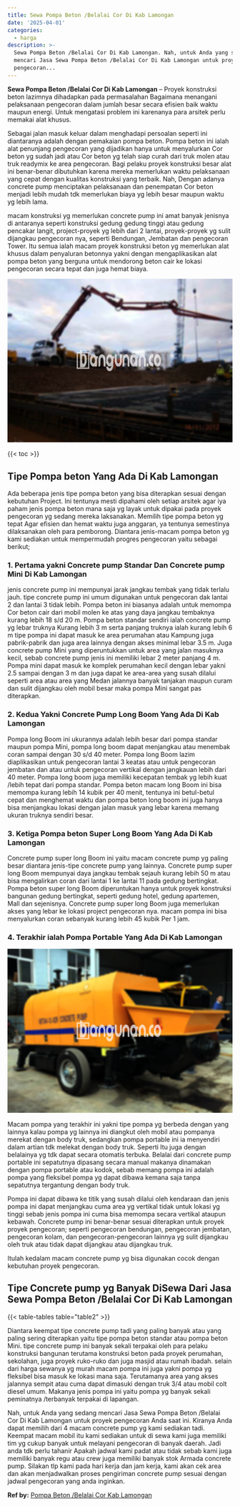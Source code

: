 ```yaml
---
title: Sewa Pompa Beton /Belalai Cor Di Kab Lamongan
date: '2025-04-01'
categories:
  - harga
description: >-
  Sewa Pompa Beton /Belalai Cor Di Kab Lamongan. Nah, untuk Anda yang sedang
  mencari Jasa Sewa Pompa Beton /Belalai Cor Di Kab Lamongan untuk proyek
  pengecoran...
---
```


**Sewa Pompa Beton /Belalai Cor Di Kab Lamongan** – Proyek konstruksi beton lazimnya dihadapkan pada permasalahan Bagaimana menangani pelaksanaan pengecoran dalam jumlah besar secara efisien baik waktu maupun energi. Untuk mengatasi problem ini karenanya para arsitek perlu memakai alat khusus.

Sebagai jalan masuk keluar dalam menghadapi persoalan seperti ini diantaranya adalah dengan pemakaian pompa beton. Pompa beton ini ialah alat penunjang pengecoran yang dijadikan hanya untuk menyalurkan Cor beton yg sudah jadi atau Cor beton yg telah siap curah dari truk molen atau truk readymix ke area pengecoran. Bagi pelaku proyek konstruksi besar alat ini benar-benar dibutuhkan karena mereka memerlukan waktu pelaksanaan yang cepat dengan kualitas konstruksi yang terbaik. Nah, Dengan adanya concrete pump menciptakan pelaksanaan dan penempatan Cor beton menjadi lebih mudah tdk memerlukan biaya yg lebih besar maupun waktu yg lebih lama.

macam konstruksi yg memerlukan concrete pump ini amat banyak jenisnya di antaranya seperti konstruksi gedung gedung tinggi atau gedung pencakar langit, project-proyek yg lebih dari 2 lantai, proyek-proyek yg sulit dijangkau pengecoran nya, seperti Bendungan, Jembatan dan pengecoran Tower. Itu semua ialah macam proyek konstruksi beton yg memerlukan alat khusus dalam penyaluran betonnya yakni dengan mengaplikasikan alat pompa beton yang berguna untuk mendorong beton cair ke lokasi pengecoran secara tepat dan juga hemat biaya.

![Sewa Pompa Beton /Belalai Cor Di Kab Lamongan](/images/sewa-concrete-pump-28.png)

{{< toc >}}

## Tipe Pompa beton Yang Ada Di Kab Lamongan

Ada beberapa jenis tipe pompa beton yang bisa diterapkan sesuai dengan kebutuhan Project. Ini tentunya mesti dipahami oleh setiap arsitek agar iya paham jenis pompa beton mana saja yg layak untuk dipakai pada proyek pengecoran yg sedang mereka laksanakan. Memilih tipe pompa beton yg tepat Agar efisien dan hemat waktu juga anggaran, ya tentunya semestinya dilaksanakan oleh para pemborong. Diantara jenis-macam pompa beton yg kami sediakan untuk mempermudah progres pengecoran yaitu sebagai berikut;

### 1\. Pertama yakni Concrete pump Standar Dan Concrete pump Mini Di Kab Lamongan

jenis concrete pump ini mempunyai jarak jangkau tembak yang tidak terlalu jauh. tipe concrete pump ini umum digunakan untuk pengecoran dak lantai 2 dan lantai 3 tidak lebih. Pompa beton ini biasanya adalah untuk memompa Cor beton cair dari mobil molen ke atas yang daya jangkau tembaknya kurang lebih 18 s/d 20 m. Pompa beton standar sendiri ialah concrete pump yg lebar truknya Kurang lebih 3 m serta panjang truknya ialah kurang lebih 6 m tipe pompa ini dapat masuk ke area perumahan atau Kampung juga pabrik-pabrik dan juga area lainnya dengan akses minimal lebar 3.5 m. Juga concrete pump Mini yang diperuntukkan untuk area yang jalan masuknya kecil, sebab concrete pump jenis ini memiliki lebar 2 meter panjang 4 m. Pompa mini dapat masuk ke komplek perumahan kecil dengan lebar yakni 2.5 sampai dengan 3 m dan juga dapat ke area-area yang susah dilalui seperti area atau area yang Medan jalannya banyak tanjakan maupun curam dan sulit dijangkau oleh mobil besar maka pompa Mini sangat pas diterapkan.

### 2\. Kedua Yakni Concrete Pump Long Boom Yang Ada Di Kab Lamongan

Pompa long Boom ini ukurannya adalah lebih besar dari pompa standar maupun pompa Mini, pompa long boom dapat menjangkau atau menembak coran sampai dengan 30 s/d 40 meter. Pompa long Boom lazim diaplikasikan untuk pengecoran lantai 3 keatas atau untuk pengecoran jembatan dan atau untuk pengecoran vertikal dengan jangkauan lebih dari 40 meter. Pompa long boom juga memiliki kecepatan tembak yg lebih kuat /lebih tepat dari pompa standar. Pompa beton macam long Boom ini bisa memompa kurang lebih 14 kubik per 40 menit, tentunya ini betul-betul cepat dan menghemat waktu dan pompa beton long boom ini juga hanya bisa menjangkau lokasi dengan jalan masuk yang lebar karena memang ukuran truknya sendiri besar.

### 3\. Ketiga Pompa beton Super Long Boom Yang Ada Di Kab Lamongan

Concrete pump super long Boom ini yaitu macam concrete pump yg paling besar diantara jenis-tipe concrete pump yang lainnya. Concrete pump super long Boom mempunyai daya jangkau tembak sejauh kurang lebih 50 m atau bisa mengalirkan coran dari lantai 1 ke lantai 11 pada gedung bertingkat. Pompa beton super long Boom diperuntukan hanya untuk proyek konstruksi bangunan gedung bertingkat, seperti gedung hotel, gedung apartemen, Mall dan sejenisnya. Concrete pump super long Boom juga memerlukan akses yang lebar ke lokasi project pengecoran nya. macam pompa ini bisa menyalurkan coran sebanyak kurang lebih 45 kubik Per 1 jam.

### 4\. Terakhir ialah Pompa Portable Yang Ada Di Kab Lamongan

![Sewa Pompa Beton /Belalai Cor Di Kab Lamongan](/images/sewa-concrete-pump-08.png)

Macam pompa yang terakhir ini yakni tipe pompa yg berbeda dengan yang lainnya kalau pompa yg lainnya ini diangkut oleh mobil atau pompanya merekat dengan body truk, sedangkan pompa portable ini ia menyendiri dalam artian tdk melekat dengan body truk. Seperti Itu juga dengan belalainya yg tdk dapat secara otomatis terbuka. Belalai dari concrete pump portable ini sepatutnya dipasang secara manual makanya dinamakan dengan pompa portable atau kodok, sebab memang pompa ini adalah pompa yang fleksibel pompa yg dapat dibawa kemana saja tanpa sepatutnya tergantung dengan body truk.

Pompa ini dapat dibawa ke titik yang susah dilalui oleh kendaraan dan jenis pompa ini dapat menjangkau cuma area yg vertikal tidak untuk lokasi yg tinggi sebab jenis pompa ini cuma bisa memompa secara vertikal ataupun kebawah. Concrete pump ini benar-benar sesuai diterapkan untuk proyek proyek pengecoran; seperti pengecoran bendungan, pengecoran jembatan, pengecoran kolam, dan pengecoran-pengecoran lainnya yg sulit dijangkau oleh truk atau tidak dapat dijangkau atau dijangkau truk.

Itulah kedalam macam concrete pump yg bisa digunakan cocok dengan kebutuhan proyek pengecoran.

## Tipe Concrete pump yg Banyak DiSewa Dari Jasa Sewa Pompa Beton /Belalai Cor Di Kab Lamongan

{{< table-tables table="table2" >}}

Diantara keempat tipe concrete pump tadi yang paling banyak atau yang paling sering diterapkan yaitu tipe pompa beton standar atau pompa beton Mini. tipe concrete pump ini banyak sekali terpakai oleh para pelaku konstruksi bangunan terutama konstruksi beton pada proyek perumahan, sekolahan, juga proyek ruko-ruko dan juga masjid atau rumah ibadah. selain dari harga sewanya yg murah macam pompa ini juga yakni pompa yg fleksibel bisa masuk ke lokasi mana saja. Terutamanya area yang akses jalannya sempit atau cuma dapat dimasuki dengan truk 3/4 atau mobil colt diesel umum. Makanya jenis pompa ini yaitu pompa yg banyak sekali peminatnya /terbanyak terpakai di lapangan.

Nah, untuk Anda yang sedang mencari Jasa Sewa Pompa Beton /Belalai Cor Di Kab Lamongan untuk proyek pengecoran Anda saat ini. Kiranya Anda dapat memilih dari 4 macam concrete pump yg kami sediakan tadi. Keempat macam mobil itu kami sediakan untuk di sewa kami juga memiliki tim yg cukup banyak untuk melayani pengecoran di banyak daerah. Jadi anda tdk perlu tahanir Apakah jadwal kami padat atau tidak sebab kami juga memiliki banyak regu atau crew juga memiliki banyak stok Armada concrete pump. Silakan tlp kami pada hari kerja dan jam kerja, kami akan cek area dan akan menjadwalkan proses pengiriman concrete pump sesuai dengan jadwal pengecoran yang anda inginkan.

**Ref by:** [Pompa Beton /Belalai Cor Kab Lamongan](https://id.wikipedia.org/wiki/Pompa)

